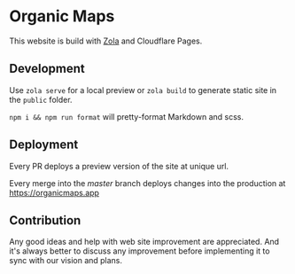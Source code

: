 # Organic Maps

This website is build with [Zola](https://www.getzola.org/) and Cloudflare Pages.

## Development

Use `zola serve` for a local preview or `zola build` to generate static site in the `public` folder.

`npm i && npm run format` will pretty-format Markdown and scss.

## Deployment

Every PR deploys a preview version of the site at unique url.

Every merge into the _master_ branch deploys changes into the production at https://organicmaps.app

## Contribution

Any good ideas and help with web site improvement are appreciated. And it's always better to discuss
any improvement before implementing it to sync with our vision and plans.
